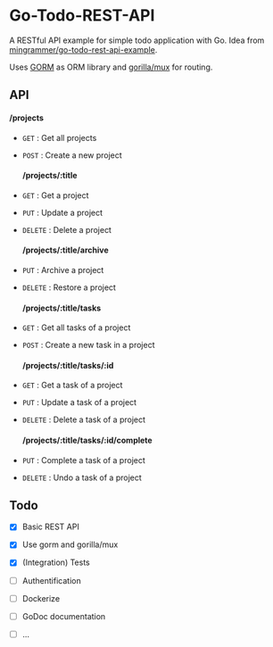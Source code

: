 # Go-Todo-REST-API

A RESTful API example for simple todo application with Go. Idea from [mingrammer/go-todo-rest-api-example](https://github.com/mingrammer/go-todo-rest-api-example). 

Uses [GORM](https://gorm.io/) as ORM library and [gorilla/mux](https://github.com/gorilla/mux) for routing.

## API

#### /projects

* `GET` : Get all projects
* `POST` : Create a new project
  
  #### /projects/:title
* `GET` : Get a project
* `PUT` : Update a project
* `DELETE` : Delete a project
  
  #### /projects/:title/archive
* `PUT` : Archive a project
* `DELETE` : Restore a project 
  
  #### /projects/:title/tasks
* `GET` : Get all tasks of a project
* `POST` : Create a new task in a project
  
  #### /projects/:title/tasks/:id
* `GET` : Get a task of a project
* `PUT` : Update a task of a project
* `DELETE` : Delete a task of a project
  
  #### /projects/:title/tasks/:id/complete
* `PUT` : Complete a task of a project
* `DELETE` : Undo a task of a project



## Todo

- [x] Basic REST API

- [x] Use gorm and gorilla/mux

- [x] (Integration) Tests

- [ ] Authentification

- [ ] Dockerize

- [ ] GoDoc documentation

- [ ] ...